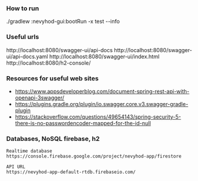 ### How to run
./gradlew :nevyhod-gui:bootRun -x test --info

### Useful urls
http://localhost:8080/swagger-ui/api-docs
http://localhost:8080/swagger-ui/api-docs.yaml
http://localhost:8080/swagger-ui/index.html
http://localhost:8080/h2-console/

### Resources for useful web sites
- https://www.appsdeveloperblog.com/document-spring-rest-api-with-openapi-3swagger/
- https://plugins.gradle.org/plugin/io.swagger.core.v3.swagger-gradle-plugin
- https://stackoverflow.com/questions/49654143/spring-security-5-there-is-no-passwordencoder-mapped-for-the-id-null


### Databases, NoSQL firebase, h2
```
Realtime database
https://console.firebase.google.com/project/nevyhod-app/firestore

API URL
https://nevyhod-app-default-rtdb.firebaseio.com/

```